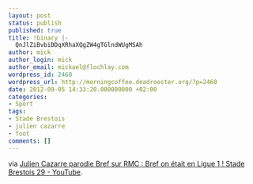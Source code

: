 ```yaml
---
layout: post
status: publish
published: true
title: !binary |-
  QnJlZiBvbiDDqXRhaXQgZW4gTGlndWUgMSAh
author: mick
author_login: mick
author_email: mickael@flochlay.com
wordpress_id: 2460
wordpress_url: http://morningcoffee.deadrooster.org/?p=2460
date: 2012-09-05 14:33:20.000000000 +02:00
categories:
- Sport
tags:
- Stade Brestois
- julien cazarre
- foot
comments: []
---
```

via <a href="http://www.youtube.com/watch?v=BESySk3QqPg">Julien Cazarre parodie Bref sur RMC : Bref on était en Ligue 1 ! Stade Brestois 29 - YouTube</a>.
